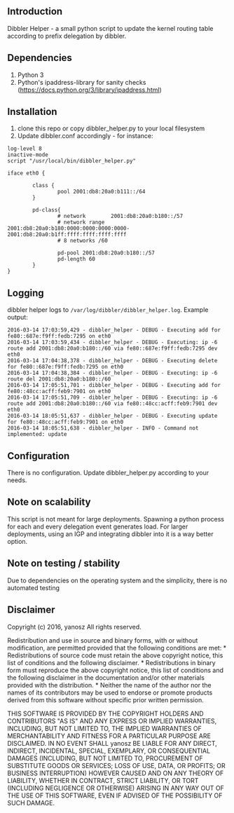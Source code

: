 ## Introduction

Dibbler Helper - a small python script to update the kernel routing table according to prefix delegation by dibbler.

## Dependencies
1. Python 3
2. Python's ipaddress-library for sanity checks (https://docs.python.org/3/library/ipaddress.html)

## Installation
1. clone this repo or copy dibbler_helper.py to your local filesystem
2. Update dibbler.conf accordingly - for instance:

```
log-level 8
inactive-mode
script "/usr/local/bin/dibbler_helper.py"

iface eth0 {

        class {
                pool 2001:db8:20a0:b111::/64
        }

        pd-class{
                # network        2001:db8:20a0:b180::/57
                # network range  2001:db8:20a0:b180:0000:0000:0000:0000-2001:db8:20a0:b1ff:ffff:ffff:ffff:ffff
                # 8 networks /60

                pd-pool 2001:db8:20a0:b180::/57
                pd-length 60
        }
}
```
## Logging
dibbler helper logs to `/var/log/dibbler/dibbler_helper.log`. Example output:
```
2016-03-14 17:03:59,429 - dibbler_helper - DEBUG - Executing add for fe80::687e:f9ff:fedb:7295 on eth0
2016-03-14 17:03:59,434 - dibbler_helper - DEBUG - Executing: ip -6 route add 2001:db8:20a0:b180::/60 via fe80::687e:f9ff:fedb:7295 dev eth0
2016-03-14 17:04:38,378 - dibbler_helper - DEBUG - Executing delete for fe80::687e:f9ff:fedb:7295 on eth0
2016-03-14 17:04:38,384 - dibbler_helper - DEBUG - Executing: ip -6 route del 2001:db8:20a0:b180::/60
2016-03-14 17:05:51,701 - dibbler_helper - DEBUG - Executing add for fe80::48cc:acff:feb9:7901 on eth0
2016-03-14 17:05:51,709 - dibbler_helper - DEBUG - Executing: ip -6 route add 2001:db8:20a0:b180::/60 via fe80::48cc:acff:feb9:7901 dev eth0
2016-03-14 18:05:51,637 - dibbler_helper - DEBUG - Executing update for fe80::48cc:acff:feb9:7901 on eth0
2016-03-14 18:05:51,638 - dibbler_helper - INFO - Command not implemented: update
```

## Configuration
There is no configuration. Update dibbler_helper.py according to your needs. 

## Note on scalability
This script is not meant for large deployments. Spawning a python process for each and every delegation event generates load.
For larger deployments,  using an IGP and integrating dibbler into it is a way better option.

## Note on testing / stability
Due to dependencies on the operating system and the simplicity, there is no automated testing 

## Disclaimer
Copyright (c) 2016, yanosz
All rights reserved.

Redistribution and use in source and binary forms, with or without
modification, are permitted provided that the following conditions are met:
    * Redistributions of source code must retain the above copyright
      notice, this list of conditions and the following disclaimer.
    * Redistributions in binary form must reproduce the above copyright
      notice, this list of conditions and the following disclaimer in the
      documentation and/or other materials provided with the distribution.
    * Neither the name of the author nor the
      names of its contributors may be used to endorse or promote products
      derived from this software without specific prior written permission.

THIS SOFTWARE IS PROVIDED BY THE COPYRIGHT HOLDERS AND CONTRIBUTORS "AS IS" AND
ANY EXPRESS OR IMPLIED WARRANTIES, INCLUDING, BUT NOT LIMITED TO, THE IMPLIED
WARRANTIES OF MERCHANTABILITY AND FITNESS FOR A PARTICULAR PURPOSE ARE
DISCLAIMED. IN NO EVENT SHALL yanosz BE LIABLE FOR ANY
DIRECT, INDIRECT, INCIDENTAL, SPECIAL, EXEMPLARY, OR CONSEQUENTIAL DAMAGES
(INCLUDING, BUT NOT LIMITED TO, PROCUREMENT OF SUBSTITUTE GOODS OR SERVICES;
LOSS OF USE, DATA, OR PROFITS; OR BUSINESS INTERRUPTION) HOWEVER CAUSED AND
ON ANY THEORY OF LIABILITY, WHETHER IN CONTRACT, STRICT LIABILITY, OR TORT
(INCLUDING NEGLIGENCE OR OTHERWISE) ARISING IN ANY WAY OUT OF THE USE OF THIS
SOFTWARE, EVEN IF ADVISED OF THE POSSIBILITY OF SUCH DAMAGE.
